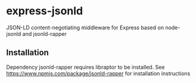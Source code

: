 express-jsonld
==============

JSON-LD content-negotiating middleware for Express based on node-jsonld and jsonld-rapper

## Installation

Dependency jsonld-rapper requires libraptor to be installed. See https://www.npmjs.com/package/jsonld-rapper for installation instructions
